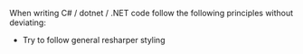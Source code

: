 When writing C# / dotnet / .NET code follow the following principles without deviating:
* Try to follow general resharper styling

